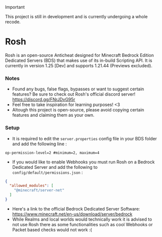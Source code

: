 > [!IMPORTANT]
> This project is still in development and is currently undergoing a whole recode.

# Rosh
Rosh is an open-source Anticheat designed for Minecraft Bedrock Edition Dedicated Servers (BDS) that makes use of its in-build Scripting API.
It is currently in version 1.25 [Dev] and supports 1.21.44 (Previews excluded).

### Notes
- Found any bugs, false flags, bypasses or want to suggest certain features? Be sure to check out Rosh's official discord server!
  https://discord.gg/FNrJDvG95r
- Feel free to take inspiration for learning purposes! <3
- Altough this project is open-source, please avoid copying certain features and claiming them as your own.

### Setup
- It is required to edit the ```server.properties``` config file in your BDS folder and add the following line :
```properties
op-permission-level=2 #minimum=2, maximum=4
```
- If you would like to enable Webhooks you must run Rosh on a Bedrock Dedicated Server and add the following to `config/default/permissions.json` :
```json
{
  "allowed_modules": [
    "@minecraft/server-net"
  ]
}
```
- Here's a link to the official Bedrock Dedicated Server Software:
  https://www.minecraft.net/en-us/download/server/bedrock
- While Realms and local worlds would technically work it is advised to not use Rosh there as some functionalities such as cool Webhooks or Packet based checks would not work :(
